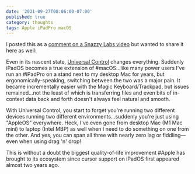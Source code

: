 ```yaml
---
date: '2021-09-27T08:06:00-07:00'
published: true
category: thoughts
tags: Apple iPadPro macOS
---
```


I posted this as a [comment on a Snazzy Labs video](https://youtu.be/mCnj_e1jF44) but wanted to share it here as well:

Even in its nascent state, [Universal Control](https://appleinsider.com/articles/22/01/28/how-to-use-universal-control-in-ipados-154-macos-monterey-123-betas) changes everything. Suddenly iPadOS becomes a true extension of #macOS…like many power users I've run an #iPadPro on a stand next to my desktop Mac for years, but ergonomically-speaking, switching between the two was a major pain. It became incrementally easier with the Magic Keyboard/Trackpad, but issues remained…not the least of which is transferring files and even bits of in-context data back and forth doesn't always feel natural and smooth.

With Universal Control, you start to forget you're running two different devices running two different environments…suddenly you're just using "AppleOS" everywhere. Heck, I've even gone from desktop Mac (M1 Mac mini) to laptop (Intel MBP) as well when I need to do something on one from the other. And yes, you can span all three with nearly zero lag or fiddling—even when using drag 'n' drop!

This is without a doubt the biggest quality-of-life improvement #Apple has brought to its ecosystem since cursor support on iPadOS first appeared almost two years ago.